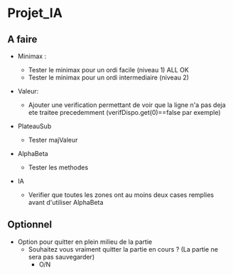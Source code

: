 # Projet_IA

## A faire


- Minimax :
  - Tester le minimax pour un ordi facile (niveau 1) ALL OK
  - Tester le minimax pour un ordi intermediaire (niveau 2)
 

- Valeur:
  - Ajouter une verification permettant de voir que la ligne n'a pas deja ete traitee precedemment (verifDispo.get(0)==false par exemple)  

- PlateauSub
  - Tester majValeur

- AlphaBeta
  - Tester les methodes

- IA
  - Verifier que toutes les zones ont au moins deux cases remplies avant d'utiliser AlphaBeta

## Optionnel
- Option pour quitter en plein milieu de la partie 
  - Souhaitez vous vraiment quitter la partie en cours ? (La partie ne sera pas sauvegarder)
    - O/N
